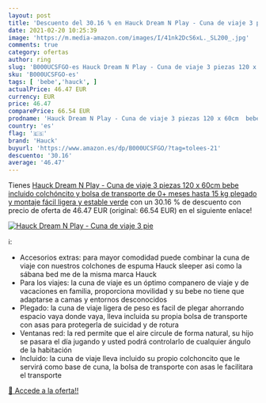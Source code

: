 ```yaml
---
layout: post
title: 'Descuento del 30.16 % en Hauck Dream N Play - Cuna de viaje 3 pie'
date: 2021-02-20 10:25:39
image: 'https://m.media-amazon.com/images/I/41nk2DcS6xL._SL200_.jpg'
comments: true
category: ofertas
author: ring
slug: 'B000UCSFGO-es Hauck Dream N Play - Cuna de viaje 3 piezas 120 x 60cm...'
sku: 'B000UCSFGO-es'
tags: [ 'bebe','hauck', ]
actualPrice: 46.47 EUR
currency: EUR
price: 46.47
comparePrice: 66.54 EUR
prodname: 'Hauck Dream N Play - Cuna de viaje 3 piezas 120 x 60cm  bebe  incluido colchóncito y bolsa de transporte  de 0+ meses hasta 15 kg  plegado y montaje fácil  ligera y estable  verde'
country: 'es'
flag: '🇪🇸'
brand: 'Hauck'
buyurl: 'https://www.amazon.es/dp/B000UCSFGO/?tag=tolees-21'
descuento: '30.16'
average: '46.47'
---
```


Tienes [Hauck Dream N Play - Cuna de viaje 3 piezas 120 x 60cm  bebe  incluido colchóncito y bolsa de transporte  de 0+ meses hasta 15 kg  plegado y montaje fácil  ligera y estable  verde](https://www.amazon.es/dp/B000UCSFGO/?tag=tolees-21) con un 30.16 % de descuento con precio de oferta de 46.47 EUR (original: 66.54 EUR) en el siguiente enlace!

[![Hauck Dream N Play - Cuna de viaje 3 pie](https://m.media-amazon.com/images/I/41nk2DcS6xL._SL200_.jpg)](https://www.amazon.es/dp/B000UCSFGO/?tag=tolees-21)

ℹ️:

- Accesorios extras: para mayor comodidad puede combinar la cuna de viaje con nuestros colchones de espuma Hauck sleeper asi como la sábana bed me de la misma marca Hauck
- Para los viajes: la cuna de viaje es un óptimo companero de viaje y de vacaciones en familia, proporciona movilidad y su bebe no tiene que adaptarse a camas y entornos desconocidos
- Plegado: la cuna de viaje ligera de peso es facil de plegar ahorrando espacio vaya donde vaya, lleva incluida su propia bolsa de transporte con asas para protegerla de suicidad y de rotura
- Ventanas red: la red permite que el aire circule de forma natural, su hijo se pasara el día jugando y usted podrá controlarlo de cualquier ángulo de la habitación
- Incluido: la cuna de viaje lleva incluido su propio colchoncito que le servirá como base de cuna, la bolsa de transporte con asas le facilitara el transporte

[🛒 Accede a la oferta!!](https://www.amazon.es/dp/B000UCSFGO/?tag=tolees-21)
